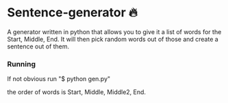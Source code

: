 # Sentence-generator :fire:
A generator written in python that allows you to give it a list of words for the Start, Middle, End. It will then pick random words out of those and create a sentence out of them.


 ### Running
 If not obvious run "$ python gen.py"

 the order of words is Start, Middle, Middle2, End.
